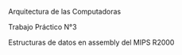 Arquitectura de las Computadoras 

Trabajo Práctico N°3 

Estructuras de datos en assembly del MIPS R2000
